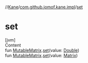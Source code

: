 //[Kane](../index.md)/[com.github.jomof.kane.impl](index.md)/[set](set.md)



# set  
[jvm]  
Content  
fun [MutableMatrix](-mutable-matrix/index.md).[set](set.md)(value: [Double](https://kotlinlang.org/api/latest/jvm/stdlib/kotlin/-double/index.html))  
fun [MutableMatrix](-mutable-matrix/index.md).[set](set.md)(value: [Matrix](-matrix/index.md))  



